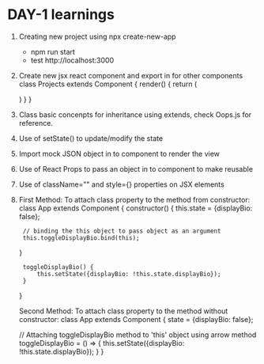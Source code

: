 # DAY-1 learnings
1. Creating new project using npx create-new-app <project-name>
    - npm run start
    - test http://localhost:3000
2. Create new jsx react component and export in for other components
    class Projects extends Component {
        render() {
            return (
                <div></div>
            )
        }
    }
3. Class basic concenpts for inheritance using extends, check Oops.js for reference.
4. Use of setState() to update/modify the state
5. Import mock JSON object in to component to render the view
6. Use of React Props to pass an object in to component to make reusable
7. Use of className="" and style={} properties on JSX elements
8. First Method: To attach class property to the method from constructor:
    class App extends Component {
    constructor() {
        this.state = {displayBio: false};

        // binding the this object to pass object as an argument
        this.toggleDisplayBio.bind(this);
    }

        toggleDisplayBio() {
            this.setState({displayBio: !this.state.displayBio});
        }
    }

    Second Method: To attach class property to the method without constructor:
    class App extends Component {
        state = {displayBio: false};

    // Attaching toggleDisplayBio method to 'this' object using arrow method
        toggleDisplayBio = () => {
            this.setState({displayBio: !this.state.displayBio});
        }
    }

